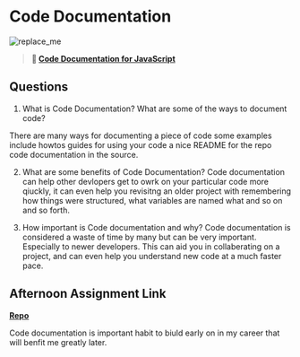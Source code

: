 # Code Documentation

![replace_me](https://codeworks.blob.core.windows.net/public/assets/img/illustrations/placeholder.svg)

> **📖 [Code Documentation for JavaScript](https://codeworksacademy.com/fs-student-guide/resources/wk7/02-JSDocs)**

## Questions

1. What is Code Documentation? What are some of the ways to document code?

There are many ways for documenting a piece of code some examples include 
howtos guides for using your code
a nice README for the repo
code documentation in the source.

2. What are some benefits of Code Documentation?
Code documentation can help other devlopers get to owrk on your particular code more qiuckly, it can even help you revisitng an older project with remembering how things were structured, what variables are named what and so on and so forth. 

3. How important is Code documentation and why?
Code documentation is considered a waste of time by many but can be very important. Especially to newer developers. This can aid you in collaberating on a project, and can even help you understand new code at a much faster pace. 
## Afternoon Assignment Link

**[Repo](https://github.com/Aiden6408/<ASSIGNMENT_REPO>)**

Code documentation is important habit to biuld early on in my career that will benfit me greatly later. 
